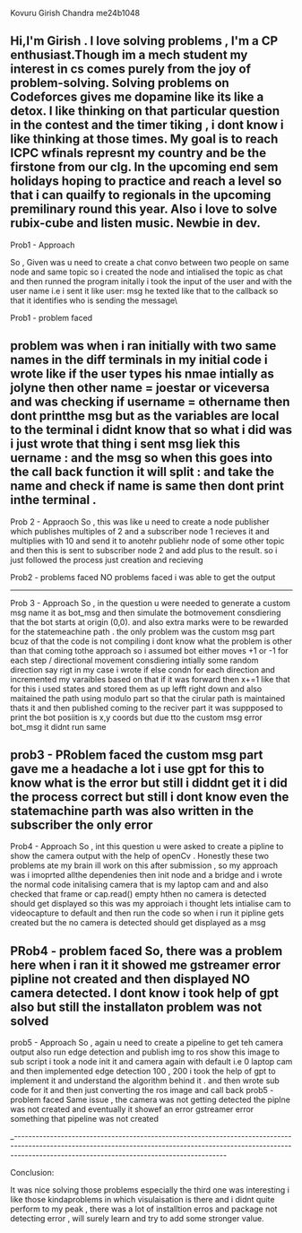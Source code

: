 Kovuru Girish Chandra
me24b1048


Hi,I'm Girish . I love solving problems  , I'm a  CP enthusiast.Though im a mech student my interest in cs comes purely from the joy of problem-solving. Solving problems on Codeforces gives me dopamine like its like a detox. I like thinking on that particular question in the contest and the timer tiking  , i dont know i like thinking at those times. My goal is to reach ICPC wfinals represnt my country and be the firstone from our clg. In the upcoming end sem holidays hoping to practice and reach a level so that i can quailfy to regionals in the upcoming premilinary round this year. Also  i love to solve rubix-cube and listen music. Newbie in dev.
------------------------------------------------------------------------------------------------------------------------------------------------------------------------------------------------------------------
Prob1   - Approach 

  So , Given was u need to create a chat convo between two people on same node and same topic so i created  the node and intialised the topic as chat and then runned the program initally i took the input of the user and  with the user name i.e i sent it like user: msg he texted like that to the callback so that it identifies who is sending the message\

Prob1 - problem faced 

problem was when i ran initially with two same names in the diff terminals in my initial code i wrote like if the user types his nmae intially as jolyne then other name = joestar or viceversa and was checking if username = othername then dont printthe msg but as the variables are local to the terminal i didnt know that so what i did was i just wrote that thing i sent msg liek this uername : and the msg so when this goes into the call back function it will split :  and take the name and check if name is same then dont print inthe terminal .
-------------------------------------------------------------------------------------------------------------------------------------------------------------------------------------------------------------------------
Prob 2 - Appraoch 
So , this was like u need to create a node publisher which publishes multiples of 2 and a subscriber node 1 recieves it and multiplies with 10 and send it to anotehr publiehr node of some other topic and then this is sent to subscriber node 2 and add plus to the result.  so i just followed the process just creation and recieving 

Prob2 - problems faced 
NO problems faced i was able to get the output

------------------------------------------------------------------------------------------------------------------------------------------------------------------------------------------------------------------------

Prob 3 - Approach 
So , in the question u  were needed to generate a custom msg name it as bot_msg and then simulate the botmovement consdiering that the bot starts at origin (0,0). and also extra marks were to be rewarded for the statemeachine path . the only problem was the custom msg part bcuz of that the code is not compiling i dont know what the problem is other than that coming tothe approach so i assumed bot either moves +1 or -1 for each step / directional movement consdiering intially some random direction say rigt in my case i wrote if else condn for each direction and incremented my varaibles based on that if it was forward then x+=1 like that  for this i used states and stored them as up lefft right down  and also maitained the path using modulo part so that the cirular path is maintained thats it and then published coming to the reciver part it was suppposed to print the bot posiition is x,y coords but due tto the custom msg error bot_msg it didnt run same

prob3 - PRoblem faced 
the custom msg part gave me a headache a lot i use gpt for this to know what is the error but still i diddnt get it i did the process correct but still i dont know even the statemachine parth was also written in the subscriber the only error 
------------------------------------------------------------------------------------------------------------------------------------------------------------------------------------------------------------------------


Prob4 - Approach
So , int this question u were asked to create a pipline to show the camera output with the help of openCv . Honestly these two  problems ate my brain ill work on this after submission , so my approach was i imoprted allthe dependenies then init node and a bridge and i wrote the normal code initalising camera that is my laptop cam  and and also checked that frame or cap.read() empty hthen no camera is detected should get displayed so this was my approiach i thought lets intialise cam to videocapture to default and then run the code so when i run it pipline gets created but the no camera is detected should get displayed as a msg 


PRob4 - problem faced 
So, there was a problem here when i ran it it showed me gstreamer error pipline not created and then displayed NO camera detected. I dont know i took help of gpt also but still the installaton problem was not solved 
------------------------------------------------------------------------------------------------------------------------------------------------------------------------------------------------------------------------


prob5 - Approach 
So , again u need to create a pipeline to get teh camera output also run edge detection and publish img to ros show this image to sub script  i took a node init it and camera again with default i.e 0 laptop cam and then implemented edge detection 100 , 200 i took the help of gpt to implement it and understand the algorithm behind it . and then wrote sub code for it and then just converting the ros image and call back 
prob5 - problem faced 
Same issue , the camera was not getting detected the piplne was not created and eventually it showef an error gstreamer error something that pipeline was not created 


_-----------------------------------------------------------------------------------------------------------------------------------------------------------------------------------------------------------------------

Conclusion: 

It was nice solving those problems especially the third one was interesting i like those kindaproblems in which visulaisation is there and i didnt quite  perform  to my peak ,  there was a lot of installtion erros and package not detecting error ,  will surely learn and try to add some stronger value.

